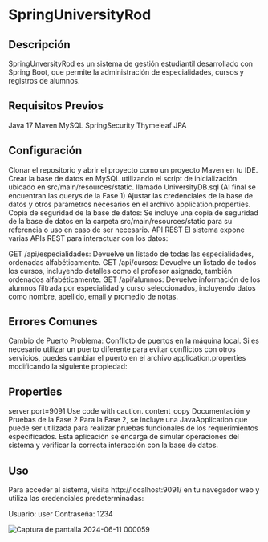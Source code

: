 # SpringUniversityRod
## Descripción
SpringUnversityRod es un sistema de gestión estudiantil desarrollado con Spring Boot, que permite la administración de especialidades, cursos y registros de alumnos.

## Requisitos Previos
Java 17
Maven
MySQL
SpringSecurity
Thymeleaf
JPA

## Configuración
Clonar el repositorio y abrir el proyecto como un proyecto Maven en tu IDE.
Crear la base de datos en MySQL utilizando el script de inicialización ubicado en src/main/resources/static. llamado UniversityDB.sql (Al final se encuentran las querys de la Fase 1)
Ajustar las credenciales de la base de datos y otros parámetros necesarios en el archivo application.properties.
Copia de seguridad de la base de datos: Se incluye una copia de seguridad de la base de datos en la carpeta src/main/resources/static para su referencia o uso en caso de ser necesario.
API REST
El sistema expone varias APIs REST para interactuar con los datos:

GET /api/especialidades: Devuelve un listado de todas las especialidades, ordenadas alfabéticamente.
GET /api/cursos: Devuelve un listado de todos los cursos, incluyendo detalles como el profesor asignado, también ordenados alfabéticamente.
GET /api/alumnos: Devuelve información de los alumnos filtrada por especialidad y curso seleccionados, incluyendo datos como nombre, apellido, email y promedio de notas.

## Errores Comunes
Cambio de Puerto
Problema: Conflicto de puertos en la máquina local.
Si es necesario utilizar un puerto diferente para evitar conflictos con otros servicios, puedes cambiar el puerto en el archivo application.properties modificando la siguiente propiedad:

## Properties
server.port=9091
Use code with caution.
content_copy
Documentación y Pruebas de la Fase 2
Para la Fase 2, se incluye una JavaApplication que puede ser utilizada para realizar pruebas funcionales de los requerimientos especificados. Esta aplicación se encarga de simular operaciones del sistema y verificar la correcta interacción con la base de datos.

## Uso
Para acceder al sistema, visita http://localhost:9091/ en tu navegador web y utiliza las credenciales predeterminadas:

Usuario: user
Contraseña: 1234

![Captura de pantalla 2024-06-11 000059](https://github.com/RodStack/SpringUniverstiyRod/assets/57158158/5b1fe013-8b05-44c2-a2f0-988d7e376cfe)

